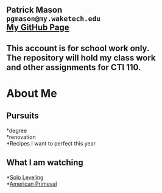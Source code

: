 Patrick Mason  
`pgmason@my.waketech.edu`  
[My GitHub Page](https://pgmasonSP2025.github.io)  
----------------------------------------------------  
This account is for school work only.  
The repository will hold my class work  
and other assignments for CTI 110.    
----------------------------------------------------


# About Me
 ## Pursuits  
   *degree  
   *renovation  
   *Recipes I want to perfect this year  
 ## What I am watching  
   *[Solo Leveling](https://www.youtube.com/watch?v=BIBXA1Tpp8U)  
   *[American Primeval](https://www.youtube.com/watch?v=U8WMvCrywYg)
